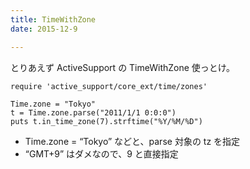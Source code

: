 ```yaml
---
title: TimeWithZone
date: 2015-12-9

---
```


とりあえず ActiveSupport の TimeWithZone 使っとけ。

```
require 'active_support/core_ext/time/zones'

Time.zone = "Tokyo"
t = Time.zone.parse("2011/1/1 0:0:0")
puts t.in_time_zone(7).strftime("%Y/%M/%D")
```

- Time.zone = “Tokyo” などと、parse 対象の tz を指定
- “GMT+9” はダメなので、9 と直接指定
